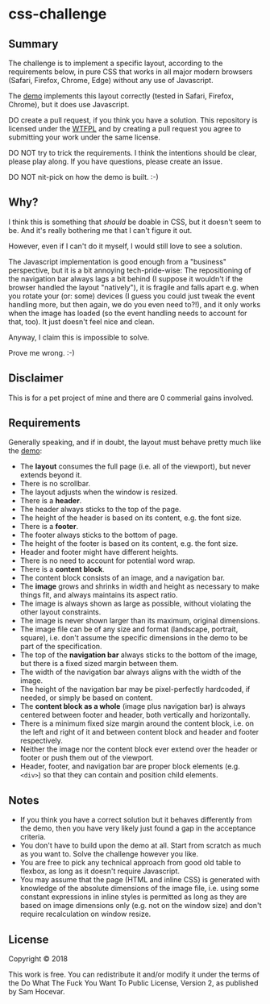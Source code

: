 # css-challenge

## Summary

The challenge is to implement a specific layout,
according to the requirements below,
in pure CSS that works in all major modern browsers (Safari, Firefox, Chrome, Edge)
without any use of Javascript.

The [demo](https://hsch.github.io/css-challenge/) implements this layout correctly
(tested in Safari, Firefox, Chrome),
but it does use Javascript.

DO create a pull request, if you think you have a solution.
This repository is licensed under the [WTFPL](http://www.wtfpl.net)
and by creating a pull request you agree to submitting your work
under the same license.

DO NOT try to trick the requirements.
I think the intentions should be clear, please play along.
If you have questions, please create an issue.

DO NOT nit-pick on how the demo is built. :-)

## Why?

I think this is something that _should_ be doable in CSS, but it doesn't seem to be.
And it's really bothering me that I can't figure it out.

However, even if I can't do it myself, I would still love to see a solution.

The Javascript implementation is good enough from a "business" perspective,
but it is a bit annoying tech-pride-wise:
The repositioning of the navigation bar always lags a bit behind
(I suppose it wouldn't if the browser handled the layout "natively"),
it is fragile and falls apart e.g. when you rotate your (or: some) devices
(I guess you could just tweak the event handling more, but then again, we do you even need to?!),
and it only works when the image has loaded
(so the event handling needs to account for that, too).
It just doesn't feel nice and clean.

Anyway, I claim this is impossible to solve.

Prove me wrong. :-)


## Disclaimer

This is for a pet project of mine and there are 0 commerial gains involved.

## Requirements

Generally speaking, and if in doubt, the layout must behave pretty much like the [demo](https://hsch.github.io/css-challenge/):

- The **layout** consumes the full page (i.e. all of the viewport),
  but never extends beyond it.
- There is no scrollbar.
- The layout adjusts when the window is resized.
- There is a **header**.
- The header always sticks to the top of the page.
- The height of the header is based on its content, e.g. the font size.
- There is a **footer**.
- The footer always sticks to the bottom of page.
- The height of the footer is based on its content, e.g. the font size.
- Header and footer might have different heights.
- There is no need to account for potential word wrap.
- There is a **content block**.
- The content block consists of an image, and a navigation bar.
- The **image** grows and shrinks in width and height as necessary to make things fit,
  and always maintains its aspect ratio.
- The image is always shown as large as possible,
  without violating the other layout constraints.
- The image is never shown larger than its maximum, original dimensions.
- The image file can be of any size and format (landscape, portrait, square),
  i.e. don't assume the specific dimensions in the demo to be part of the specification.
- The top of the **navigation bar** always sticks to the bottom of the image,
  but there is a fixed sized margin between them.
- The width of the navigation bar always aligns with the width of the image.
- The height of the navigation bar may be pixel-perfectly hardcoded, if needed,
  or simply be based on content.
- The **content block as a whole** (image plus navigation bar) is always centered
  between footer and header, both vertically and horizontally.
- There is a minimum fixed size margin around the content block,
  i.e. on the left and right of it
  and between content block and header and footer respectively.
- Neither the image nor the content block ever extend over the header or footer
  or push them out of the viewport.
- Header, footer, and navigation bar are proper block elements (e.g. `<div>`)
  so that they can contain and position child elements.

## Notes

- If you think you have a correct solution but it behaves differently from the demo,
  then you have very likely just found a gap in the acceptance criteria.
- You don't have to build upon the demo at all.
  Start from scratch as much as you want to.
  Solve the challenge however you like.
- You are free to pick any technical approach from good old table to flexbox,
  as long as it doesn't require Javascript.
- You may assume that the page (HTML and inline CSS) is generated
  with knowledge of the absolute dimensions of the image file,
  i.e. using some constant expressions in inline styles is permitted
  as long as they are based on image dimensions only (e.g. not on the window size)
  and don't require recalculation on window resize.

## License

Copyright © 2018

This work is free. You can redistribute it and/or modify it under the
terms of the Do What The Fuck You Want To Public License, Version 2,
as published by Sam Hocevar.
